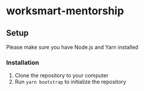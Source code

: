 # worksmart-mentorship

## Setup
Please make sure you have Node.js and Yarn installed

### Installation
1. Clone the repository to your computer
2. Run `yarn bootstrap` to initialize the repository
